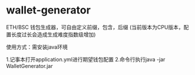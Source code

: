 # wallet-generator

ETH/BSC 钱包生成器，可自由定义前缀，包含，后缀 (当前版本为CPU版本，配置长度过长会造成生成难度指数级增加)

 使用方式：需安装java环境

1.记事本打开application.yml进行期望钱包配置
2.命令行执行java -jar WalletGenerator.jar
